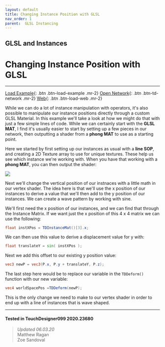 ```yaml
---
layout: default
title: Changing Instance Position with GLSL
nav_order: 1
parent:  GLSL Instancing
---
```


## GLSL and Instances
# Changing Instance Position with GLSL

*****

[Load Example](?actionable=1&action=load_tox&remotePath=){: .btn .btn-load-example .mr-2}
[Open Network](?actionable=1&action=open_floating_network){: .btn .btn-td-network .mr-2}
[Web](?actionable=1&action=open_in_browser){: .btn .btn-load-web .mr-2}

While we can do a lot of instance manipulation with operators, it's also possible to manipulate our instance positions directly through a custom GLSL Material. In this example we'll take a look at how we might do that with just a few simple lines of code. While we can certainly start with the **GLSL MAT**, I find it's usually easier to start by setting up a few pieces in our network, then outputting a shader from a **phong MAT** to use as a starting point.

Here we started by first setting up our instances as usual with a **line SOP**, and creating a 2D Texture array to use for unique textures. These help us see which instance we're working with. When you have that working with a **phong MAT**, you can then output the shader:

![](../../assets/img/glsl-and-instancing/changing-instance-pos/changing-instance-pos-01.gif)

Next we'll change the vertical position of our instnaces with a little math in our vertex shader. The idea here is that we'll use the x position of our instances to derive a value that we'll then add to the y position of our instances. We can create a wave pattern by working with sine.

We'll first need the x position of our instances, and we can find that through the Instance Matrix. If we want just the x position of this 4 x 4 matrix we can use the following:

```glsl
float instXPos = TDInstanceMat()[3].x;
```

We can then use this value to derive a displacement value for y with:

```glsl
float translateY = sin( instXPos );
```

Next we add this offset to our existing y position value:

```glsl
vec3 newP = vec3(P.x, P.y + translateY, P.z);
```

The last step here would be to replace our variable in the `TDDeform()` function with our new variable:

```glsl
vec4 worldSpacePos =TDDeform(newP);
```

This is the only change we need to make to our vertex shader in order to end up with a line of instances that is wave shaped. 

---

#### Tested in TouchDesigner099 2020.23680 
>*Updated 06.03.20*  
Matthew Ragan  
Zoe Sandoval  